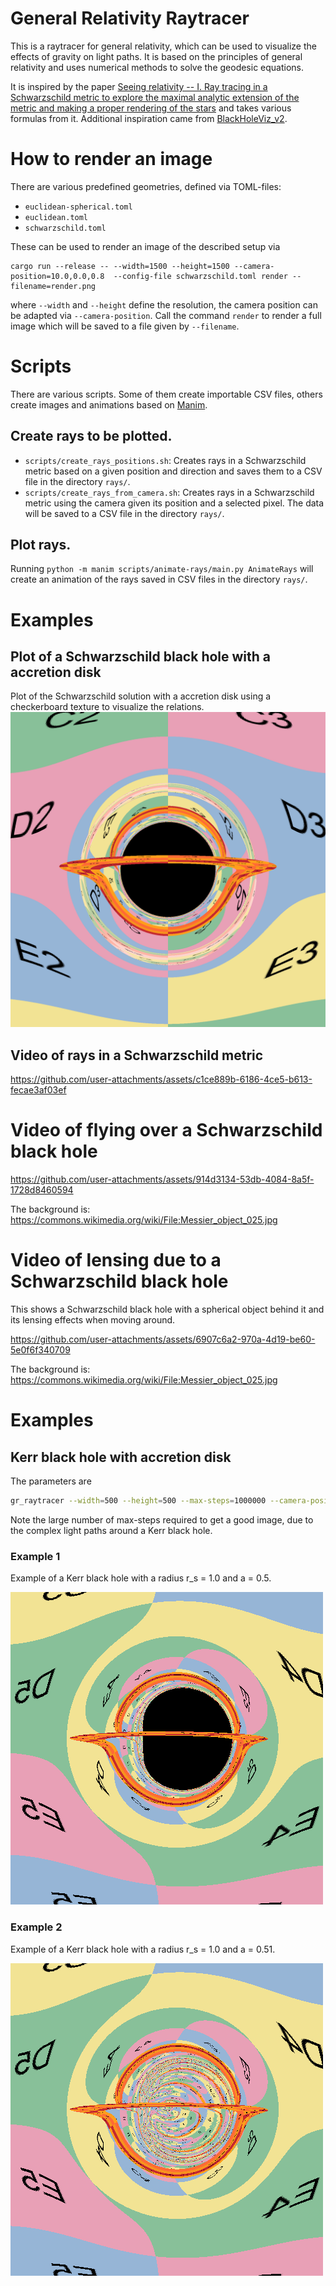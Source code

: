 # General Relativity Raytracer

This is a raytracer for general relativity, which can be used to visualize the effects of gravity on light paths. It is
based on the principles of general relativity and uses numerical methods to solve the geodesic equations.

It is inspired by the
paper [Seeing relativity -- I. Ray tracing in a Schwarzschild metric to explore the maximal analytic extension of the metric and making a proper rendering of the stars](https://arxiv.org/abs/1511.06025)
and takes various formulas from it. Additional inspiration came
from [BlackHoleViz_v2](https://github.com/HollowaySean/BlackHoleViz_v2).

# How to render an image

There are various predefined geometries, defined via TOML-files:

- `euclidean-spherical.toml`
- `euclidean.toml`
- `schwarzschild.toml`

These can be used to render an image of the described setup via

```ah
cargo run --release -- --width=1500 --height=1500 --camera-position=10.0,0.0,0.8  --config-file schwarzschild.toml render --filename=render.png
```

where `--width` and `--height` define the resolution, the camera position can be adapted via `--camera-position`.
Call the command `render` to render a full image which will be saved to a file given by `--filename`.

# Scripts

There are various scripts. Some of them create importable CSV files, others create images and animations based
on [Manim](https://github.com/3b1b/manim).

## Create rays to be plotted.

- `scripts/create_rays_positions.sh`: Creates rays in a Schwarzschild metric based on a given position and direction and
  saves them to a CSV file in the directory `rays/`.
- `scripts/create_rays_from_camera.sh`: Creates rays in a Schwarzschild metric using the camera given its position and
  a selected pixel. The data will be saved to a CSV file in the directory `rays/`.

## Plot rays.

Running `python -m manim scripts/animate-rays/main.py AnimateRays` will create an animation of the rays saved in
CSV files in the directory `rays/`.

# Examples

## Plot of a Schwarzschild black hole with a accretion disk

Plot of the Schwarzschild solution with a accretion disk using a checkerboard texture to visualize the relations.
![alt text](./images/render_checker_texture.png "Black Hole with accretion disk")

## Video of rays in a Schwarzschild metric

https://github.com/user-attachments/assets/c1ce889b-6186-4ce5-b613-fecae3af03ef

# Video of flying over a Schwarzschild black hole

https://github.com/user-attachments/assets/914d3134-53db-4084-8a5f-1728d8460594

The background is: https://commons.wikimedia.org/wiki/File:Messier_object_025.jpg

# Video of lensing due to a Schwarzschild black hole

This shows a Schwarzschild black hole with a spherical object behind it and its lensing effects when moving around.

https://github.com/user-attachments/assets/6907c6a2-970a-4d19-be60-5e0f6f340709

The background is: https://commons.wikimedia.org/wiki/File:Messier_object_025.jpg

# Examples

## Kerr black hole with accretion disk

The parameters are

```sh
gr_raytracer --width=500 --height=500 --max-steps=1000000 --camera-position=-10,0,0.5 --theta=1.57 --psi=1.57 --phi=0 --config-file kerr.toml render
```

Note the large number of max-steps required to get a good image, due to the complex light paths around a Kerr black
hole.

### Example 1

Example of a Kerr black hole with a radius r_s = 1.0 and a = 0.5.

![alt text](./images/render_kerr_checker_texture.png "Kerr black hole with a radius r_s = 1.0 and a = 0.5")

### Example 2

Example of a Kerr black hole with a radius r_s = 1.0 and a = 0.51.

![alt text](./images/render_kerr_large_a_checker_texture.png "Kerr black hole with a radius r_s = 1.0 and a = 0.51")
